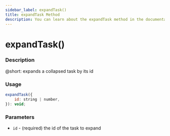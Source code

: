 ```yaml
---
sidebar_label: expandTask()
title: expandTask Method
description: You can learn about the expandTask method in the documentation of the DHTMLX JavaScript To Do List library. Browse developer guides and API reference, try out code examples and live demos, and download a free 30-day evaluation version of DHTMLX To Do List.
---
```


# expandTask()

### Description

@short: expands a collapsed task by its id

### Usage

~~~js
expandTask({
    id: string | number,
}): void;
~~~

### Parameters

- `id` - (required) the id of the task to expand